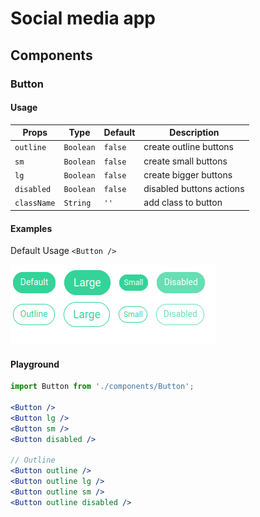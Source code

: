 # Social media app

## Components

### Button

#### Usage

| Props       | Type      | Default | Description              |
| ----------- | --------- | ------- | ------------------------ |
| `outline`   | `Boolean` | `false` | create outline buttons   |
| `sm`        | `Boolean` | `false` | create small buttons     |
| `lg`        | `Boolean` | `false` | create bigger buttons    |
| `disabled`  | `Boolean` | `false` | disabled buttons actions |
| `className` | `String`  | `''`    | add class to button      |

#### Examples

Default Usage `<Button />`

![Default Usage](assets/images/components/button/buttons.png)

#### Playground

```jsx
import Button from './components/Button';

<Button />
<Button lg />
<Button sm />
<Button disabled />

// Outline
<Button outline />
<Button outline lg />
<Button outline sm />
<Button outline disabled />
```
